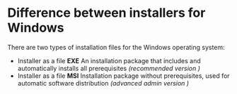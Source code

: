 # Difference between installers for Windows

There are two types of installation files for the Windows operating system:

* Installer as a file **EXE** An installation package that includes and automatically installs all prerequisites _\(recommended version \)_
* Installer as a file **MSI** Installation package without prerequisites, used for automatic software distribution _\(advanced admin version \)_

